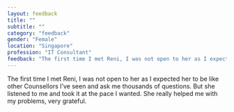 ```yaml
---
layout: feedback
title: ""
subtitle: ""
category: "feedback"
gender: "Female"
location: "Singapore"
profession: "IT Consultant"
feedback: "The first time I met Reni, I was not open to her as I expected her to be like other Counsellors I’ve seen and ask me thousands of questions. But she listened to me and took it at the pace I wanted. She really helped me with my problems, very grateful."
---
```

The first time I met Reni, I was not open to her as I expected her to be like other Counsellors I’ve seen and ask me thousands of questions. But she listened to me and took it at the pace I wanted. She really helped me with my problems, very grateful.